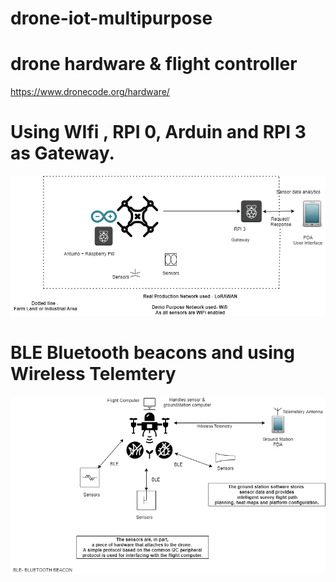 # drone-iot-multipurpose

# drone hardware & flight controller
https://www.dronecode.org/hardware/



# Using WIfi , RPI 0, Arduin and RPI 3 as Gateway.
![](DroneIoTArduinoRPI.png)



# BLE Bluetooth beacons and using Wireless Telemtery

![](DroneIoTPx4BLE.png)
